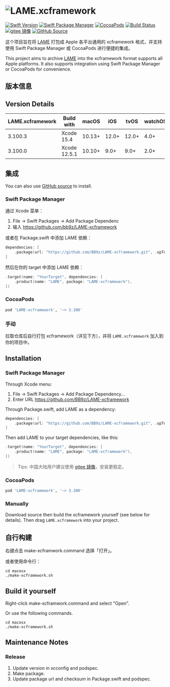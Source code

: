 # ![LAME.xcframework](https://repository-images.githubusercontent.com/404309760/90d67cd6-bfca-4180-9055-e60f92d206af)

[![Swift Version](https://img.shields.io/badge/Swift-5.3~5.9-F05138.svg?style=flat-square)](https://swift.org)
[![Swift Package Manager](https://img.shields.io/badge/spm-compatible-F05138.svg?style=flat-square)](https://swift.org/package-manager)
[![CocoaPods](https://img.shields.io/cocoapods/v/LAME-xcframework.svg?style=flat-square&colorA=555555&colorB=F05138)](https://cocoapods.org/pods/LAME-xcframework)
[![Build Status](https://img.shields.io/github/actions/workflow/status/bb9z/LAME-xcframework/ci.yml?branch=main&style=flat-square&colorA=555555&colorB=F05138)](https://github.com/bb9z/LAME-xcframework/actions)
[![gitee 镜像](https://img.shields.io/badge/%E9%95%9C%E5%83%8F-gitee-C61E22.svg?style=flat-square)](https://gitee.com/bb9z/LAME-xcframework)
[![GitHub Source](https://img.shields.io/badge/Source-GitHub-24292F.svg?style=flat-square)](https://github.com/bb9z/LAME-xcframework)

这个项目旨在将 [LAME](https://lame.sourceforge.io) 打包成 Apple 各平台通用的 xcframework 格式，并支持使用 Swift Package Manager 或 CocoaPods 进行便捷的集成。

This project aims to archive [LAME](https://lame.sourceforge.io) into the xcframework format supports all Apple platforms. It also supports integration using Swift Package Manager or CocoaPods for convenience.

## 版本信息

## Version Details

LAME.xcframework | Build with   | macOS  | iOS   | tvOS  | watchOS | visionOS
-----------------|--------------|--------|-------|-------|---------|---------
3.100.3          | Xcode 15.4   | 10.13+ | 12.0+ | 12.0+ | 4.0+    | 1.0+
3.100.0          | Xcode 12.5.1 | 10.10+ |  9.0+ |  9.0+ | 2.0+    | NA

## 集成

You can also use [GitHub source](https://github.com/bb9z/LAME-xcframework) to install.

### Swift Package Manager

通过 Xcode 菜单：

1. File -> Swift Packages -> Add Package Dependenc
2. 输入 https://github.com/bb9z/LAME-xcframework

或者在 Package.swift 中添加 LAME 依赖：

```swift
dependencies: [
    .package(url: "https://github.com/BB9z/LAME-xcframework.git", .upToNextMajor(from: "3.100.1"))
]
```

然后在你的 target 中添加 LAME 依赖：

```swift
.target(name: "YourTarget", dependencies: [
    .product(name: "LAME", package: "LAME-xcframework"),
])
```

### CocoaPods

```ruby
pod 'LAME-xcframework', '~> 3.100'
```

### 手动

拉取仓库后自行打包 xcframework（详见下方），并将 `LAME.xcframework` 加入到你的项目中。

## Installation

### Swift Package Manager

Through Xcode menu:

1. File -> Swift Packages -> Add Package Dependency...
2. Enter URL https://github.com/BB9z/LAME-xcframework

Through Package.swift, add LAME as a dependency:

```swift
dependencies: [
    .package(url: "https://github.com/BB9z/LAME-xcframework.git", .upToNextMajor(from: "3.100.1"))
]
```

Then add LAME to your target dependencies, like this:

```swift
.target(name: "YourTarget", dependencies: [
    .product(name: "LAME", package: "LAME-xcframework"),
])
```

> Tips: 中国大陆用户建议使用 [gitee 镜像](https://gitee.com/bb9z/LAME-xcframework)，安装更稳定。

### CocoaPods

```ruby
pod 'LAME-xcframework', '~> 3.100'
```

### Manually

Download source then build the xcframework yourself (see below for details). Then drag `LAME.xcframework` into your project.

## 自行构建

右键点击 make-xcframwork.command 选择「打开」。

或者使用命令行：

```shell
cd macosx
./make-xcframework.sh
```

## Build it yourself

Right-click make-xcframwork.command and select "Open".

Or use the following commands.

```shell
cd macosx
./make-xcframework.sh
```

## Maintenance Notes

### Release

1. Update version in xcconfig and podspec.
2. Make package.
3. Update package url and checksum in Package.swift and podspec.
